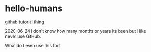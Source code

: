 # hello-humans
github tutorial thing

2020-06-24
I don't know how many months or years its been but I like never use GitHub.

What do I even use this for?
